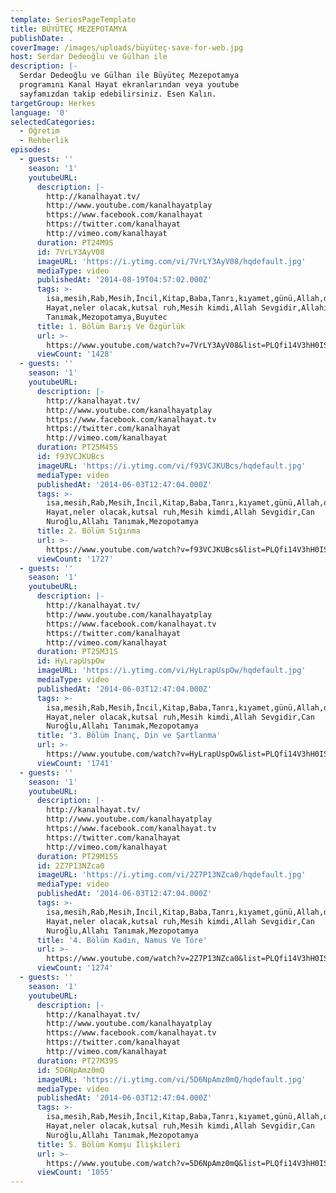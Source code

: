 ```yaml
---
template: SeriesPageTemplate
title: BÜYÜTEÇ MEZEPOTAMYA
publishDate: .
coverImage: /images/uploads/büyüteç-save-for-web.jpg
host: Serdar Dedeoğlu ve Gülhan ile
description: |-
  Serdar Dedeoğlu ve Gülhan ile Büyüteç Mezepotamya 
  programını Kanal Hayat ekranlarından veya youtube 
  sayfamızdan takip edebilirsiniz. Esen Kalın.
targetGroup: Herkes
language: '0'
selectedCategories:
  - Öğretim
  - Rehberlik
episodes:
  - guests: ''
    season: '1'
    youtubeURL:
      description: |-
        http://kanalhayat.tv/
        http://www.youtube.com/kanalhayatplay
        https://www.facebook.com/kanalhayat
        https://twitter.com/kanalhayat
        http://vimeo.com/kanalhayat
      duration: PT24M9S
      id: 7VrLY3AyV08
      imageURL: 'https://i.ytimg.com/vi/7VrLY3AyV08/hqdefault.jpg'
      mediaType: video
      publishedAt: '2014-08-19T04:57:02.000Z'
      tags: >-
        isa,mesih,Rab,Mesih,İncil,Kitap,Baba,Tanrı,kıyamet,günü,Allah,depresyon,şifa,bereket,Özgürlük,Hastalık,Bunalım,Esenlik,Rahatlık,Mucize,Hristiyanlık,İman,Hz.,İsa,peygamber,İlah,Ruhsal,Protestan,Türk,Hristiyan,Kıyamet,İntihar,Cennet,Cehennem,din,lanet,Cin,Pastör,Kilise,Ahiret,yargı,Kanal
        Hayat,neler olacak,kutsal ruh,Mesih kimdi,Allah Sevgidir,Allahı
        Tanımak,Mezopotamya,Buyutec
      title: 1. Bölüm Barış Ve Özgürlük
      url: >-
        https://www.youtube.com/watch?v=7VrLY3AyV08&list=PLQfi14V3hH0IS-a2_F22tUb3O7CoeGIkq&index=2&t=0s
      viewCount: '1428'
  - guests: ''
    season: '1'
    youtubeURL:
      description: |-
        http://kanalhayat.tv/
        http://www.youtube.com/kanalhayatplay
        https://www.facebook.com/kanalhayat.tv
        https://twitter.com/kanalhayat
        http://vimeo.com/kanalhayat
      duration: PT25M45S
      id: f93VCJKUBcs
      imageURL: 'https://i.ytimg.com/vi/f93VCJKUBcs/hqdefault.jpg'
      mediaType: video
      publishedAt: '2014-06-03T12:47:04.000Z'
      tags: >-
        isa,mesih,Rab,Mesih,İncil,Kitap,Baba,Tanrı,kıyamet,günü,Allah,depresyon,şifa,bereket,Özgürlük,Hastalık,Bunalım,Esenlik,Rahatlık,Mucize,Hristiyanlık,İman,Hz.,İsa,peygamber,İlah,Ruhsal,Protestan,Türk,Hristiyan,Kıyamet,İntihar,Cennet,Cehennem,din,lanet,Cin,Pastör,Kilise,Ahiret,yargı,Kanal
        Hayat,neler olacak,kutsal ruh,Mesih kimdi,Allah Sevgidir,Can
        Nuroğlu,Allahı Tanımak,Mezopotamya
      title: 2. Bölüm Sığınma
      url: >-
        https://www.youtube.com/watch?v=f93VCJKUBcs&list=PLQfi14V3hH0IS-a2_F22tUb3O7CoeGIkq&index=3&t=0s
      viewCount: '1727'
  - guests: ''
    season: '1'
    youtubeURL:
      description: |-
        http://kanalhayat.tv/
        http://www.youtube.com/kanalhayatplay
        https://www.facebook.com/kanalhayat.tv
        https://twitter.com/kanalhayat
        http://vimeo.com/kanalhayat
      duration: PT25M31S
      id: HyLrapUspOw
      imageURL: 'https://i.ytimg.com/vi/HyLrapUspOw/hqdefault.jpg'
      mediaType: video
      publishedAt: '2014-06-03T12:47:04.000Z'
      tags: >-
        isa,mesih,Rab,Mesih,İncil,Kitap,Baba,Tanrı,kıyamet,günü,Allah,depresyon,şifa,bereket,Özgürlük,Hastalık,Bunalım,Esenlik,Rahatlık,Mucize,Hristiyanlık,İman,Hz.,İsa,peygamber,İlah,Ruhsal,Protestan,Türk,Hristiyan,Kıyamet,İntihar,Cennet,Cehennem,din,lanet,Cin,Pastör,Kilise,Ahiret,yargı,Kanal
        Hayat,neler olacak,kutsal ruh,Mesih kimdi,Allah Sevgidir,Can
        Nuroğlu,Allahı Tanımak,Mezopotamya
      title: '3. Bölüm İnanç, Din ve Şartlanma'
      url: >-
        https://www.youtube.com/watch?v=HyLrapUspOw&list=PLQfi14V3hH0IS-a2_F22tUb3O7CoeGIkq&index=4&t=0s
      viewCount: '1741'
  - guests: ''
    season: '1'
    youtubeURL:
      description: |-
        http://kanalhayat.tv/
        http://www.youtube.com/kanalhayatplay
        https://www.facebook.com/kanalhayat.tv
        https://twitter.com/kanalhayat
        http://vimeo.com/kanalhayat
      duration: PT29M15S
      id: 2Z7P13NZca0
      imageURL: 'https://i.ytimg.com/vi/2Z7P13NZca0/hqdefault.jpg'
      mediaType: video
      publishedAt: '2014-06-03T12:47:04.000Z'
      tags: >-
        isa,mesih,Rab,Mesih,İncil,Kitap,Baba,Tanrı,kıyamet,günü,Allah,depresyon,şifa,bereket,Özgürlük,Hastalık,Bunalım,Esenlik,Rahatlık,Mucize,Hristiyanlık,İman,Hz.,İsa,peygamber,İlah,Ruhsal,Protestan,Türk,Hristiyan,Kıyamet,İntihar,Cennet,Cehennem,din,lanet,Cin,Pastör,Kilise,Ahiret,yargı,Kanal
        Hayat,neler olacak,kutsal ruh,Mesih kimdi,Allah Sevgidir,Can
        Nuroğlu,Allahı Tanımak,Mezopotamya
      title: '4. Bölüm Kadın, Namus Ve Töre'
      url: >-
        https://www.youtube.com/watch?v=2Z7P13NZca0&list=PLQfi14V3hH0IS-a2_F22tUb3O7CoeGIkq&index=5&t=0s
      viewCount: '1274'
  - guests: ''
    season: '1'
    youtubeURL:
      description: |-
        http://kanalhayat.tv/
        http://www.youtube.com/kanalhayatplay
        https://www.facebook.com/kanalhayat.tv
        https://twitter.com/kanalhayat
        http://vimeo.com/kanalhayat
      duration: PT27M39S
      id: 5D6NpAmz0mQ
      imageURL: 'https://i.ytimg.com/vi/5D6NpAmz0mQ/hqdefault.jpg'
      mediaType: video
      publishedAt: '2014-06-03T12:47:04.000Z'
      tags: >-
        isa,mesih,Rab,Mesih,İncil,Kitap,Baba,Tanrı,kıyamet,günü,Allah,depresyon,şifa,bereket,Özgürlük,Hastalık,Bunalım,Esenlik,Rahatlık,Mucize,Hristiyanlık,İman,Hz.,İsa,peygamber,İlah,Ruhsal,Protestan,Türk,Hristiyan,Kıyamet,İntihar,Cennet,Cehennem,din,lanet,Cin,Pastör,Kilise,Ahiret,yargı,Kanal
        Hayat,neler olacak,kutsal ruh,Mesih kimdi,Allah Sevgidir,Can
        Nuroğlu,Allahı Tanımak,Mezopotamya
      title: 5. Bölüm Komşu İlişkileri
      url: >-
        https://www.youtube.com/watch?v=5D6NpAmz0mQ&list=PLQfi14V3hH0IS-a2_F22tUb3O7CoeGIkq&index=6&t=0s
      viewCount: '1055'
---
```


